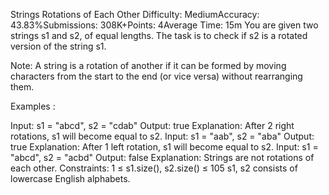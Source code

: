 Strings Rotations of Each Other
Difficulty: MediumAccuracy: 43.83%Submissions: 308K+Points: 4Average Time: 15m
You are given two strings s1 and s2, of equal lengths. The task is to check if s2 is a rotated version of the string s1.

Note: A string is a rotation of another if it can be formed by moving characters from the start to the end (or vice versa) without rearranging them.

Examples :

Input: s1 = "abcd", s2 = "cdab"
Output: true
Explanation: After 2 right rotations, s1 will become equal to s2.
Input: s1 = "aab", s2 = "aba"
Output: true
Explanation: After 1 left rotation, s1 will become equal to s2.
Input: s1 = "abcd", s2 = "acbd"
Output: false
Explanation: Strings are not rotations of each other.
Constraints:
1 ≤ s1.size(), s2.size() ≤ 105
s1, s2 consists of lowercase English alphabets.

